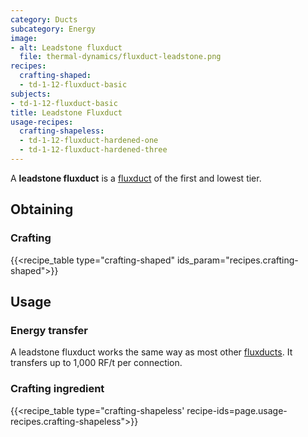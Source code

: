 ```yaml
---
category: Ducts
subcategory: Energy
image:
- alt: Leadstone fluxduct
  file: thermal-dynamics/fluxduct-leadstone.png
recipes:
  crafting-shaped:
  - td-1-12-fluxduct-basic
subjects:
- td-1-12-fluxduct-basic
title: Leadstone Fluxduct
usage-recipes:
  crafting-shapeless:
  - td-1-12-fluxduct-hardened-one
  - td-1-12-fluxduct-hardened-three
---
```


A **leadstone fluxduct** is a [fluxduct](../fluxducts/) of the first and
lowest tier.


Obtaining
---------

### Crafting
{{<recipe_table type="crafting-shaped" ids_param="recipes.crafting-shaped">}}


Usage
-----

### Energy transfer
A leadstone fluxduct works the same way as most other
[fluxducts](../fluxducts/). It transfers up to 1,000 RF/t per connection.

### Crafting ingredient
{{<recipe_table type="crafting-shapeless' recipe-ids=page.usage-recipes.crafting-shapeless">}}
